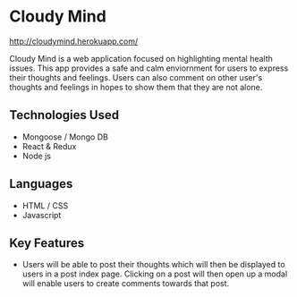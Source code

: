 # Cloudy Mind

http://cloudymind.herokuapp.com/

Cloudy Mind is a web application focused on highlighting mental health issues. 
This app provides a safe and calm enviornment for users to express their 
thoughts and feelings. Users can also comment on other user's thoughts and 
feelings in hopes to show them that they are not alone. 

## Technologies Used

* Mongoose / Mongo DB
* React & Redux
* Node js

## Languages 
* HTML / CSS
* Javascript

## Key Features

* Users will be able to post their thoughts which will then be displayed to
users in a post index page. Clicking on a post will then open up a modal will 
enable users to create comments towards that post.
